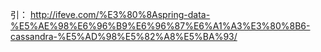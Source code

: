 

引：
	http://ifeve.com/%E3%80%8Aspring-data-%E5%AE%98%E6%96%B9%E6%96%87%E6%A1%A3%E3%80%8B6-cassandra-%E5%AD%98%E5%82%A8%E5%BA%93/